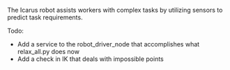 The Icarus robot assists workers with complex tasks by utilizing sensors to predict task requirements.

Todo:
*   Add a service to the robot_driver_node that accomplishes what relax_all.py does now
*   Add a check in IK that deals with impossible points
